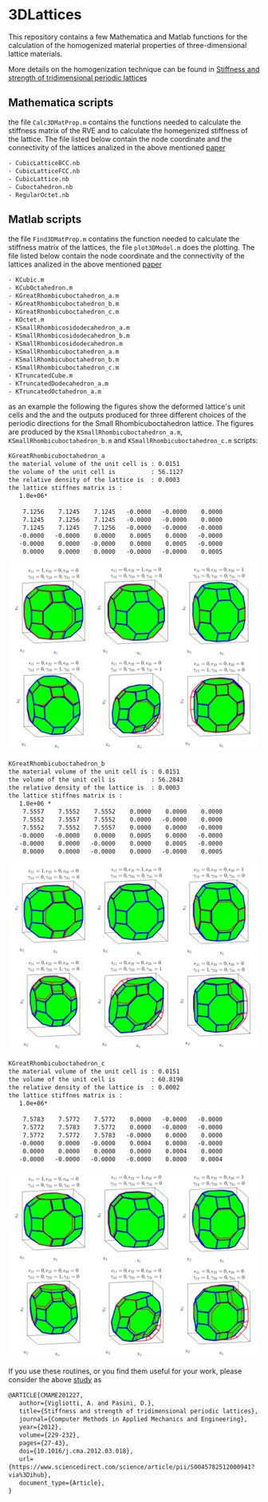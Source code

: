 # 3DLattices

This repository contains a few Mathematica and Matlab functions for the calculation of the homogenized material properties of three-dimensional lattice materials.

More details on the homogenization technique can be found in [Stiffness and strength of tridimensional periodic lattices](https://www.sciencedirect.com/science/article/pii/S0045782512000941)

## Mathematica scripts

the file ```Calc3DMatProp.m``` contains the functions needed to calculate the stiffness matrix of the RVE and to calculate the homegenized stiffness of the lattice. 
The file listed below contain the node coordinate and the connectivity of the lattices analized in the above mentioned  [paper](https://www.sciencedirect.com/science/article/pii/S0045782512000941)
```
- CubicLatticeBCC.nb
- CubicLatticeFCC.nb                                                                             
- CubicLattice.nb                                                                                
- Cuboctahedron.nb                                                                               
- RegularOctet.nb  
```

## Matlab scripts

the file ```Find3DMatProp.m``` contatins the function needed to calculate the stiffness matrix of the lattices, the file ```plot3DModel.m``` does the plotting. 
The file listed below contain the node coordinate and the connectivity of the lattices analized in the above mentioned [paper](https://www.sciencedirect.com/science/article/pii/S0045782512000941)
```
- KCubic.m
- KCubOctahedron.m
- KGreatRhombicuboctahedron_a.m
- KGreatRhombicuboctahedron_b.m
- KGreatRhombicuboctahedron_c.m
- KOctet.m
- KSmallRhombicosidodecahedron_a.m
- KSmallRhombicosidodecahedron_b.m
- KSmallRhombicosidodecahedron.m
- KSmallRhombicuboctahedron_a.m
- KSmallRhombicuboctahedron_b.m
- KSmallRhombicuboctahedron_c.m
- KTruncatedCube.m
- KTruncatedDodecahedron_a.m
- KTruncatedOctahedron_a.m
```

as an example the following the figures show the deformed lattice's unit cells and the and the outputs produced for three different choices of the periodic directions for the Small Rhombicuboctahedron lattice. The figures are produced by the ```KSmallRhombicuboctahedron_a.m```, ```KSmallRhombicuboctahedron_b.m``` and ```KSmallRhombicuboctahedron_c.m``` scripts:

```
KGreatRhombicuboctahedron_a
the material volume of the unit cell is : 0.0151
the volume of the unit cell is          : 56.1127
the relative density of the lattice is  : 0.0003
the lattice stiffnes matrix is : 
   1.0e+06*

    7.1256    7.1245    7.1245   -0.0000   -0.0000    0.0000
    7.1245    7.1256    7.1245   -0.0000   -0.0000    0.0000
    7.1245    7.1245    7.1256   -0.0000   -0.0000   -0.0000
   -0.0000   -0.0000    0.0000    0.0005    0.0000   -0.0000
   -0.0000    0.0000   -0.0000    0.0000    0.0005   -0.0000
    0.0000    0.0000    0.0000   -0.0000   -0.0000    0.0005
```
![KGreatRhombicuboctahedron_a](https://github.com/avigliotti/3DLattices/blob/master/figures/KGreatRhombicuboctahedron_a.png)

```
KGreatRhombicuboctahedron_b
the material volume of the unit cell is : 0.0151
the volume of the unit cell is          : 56.2843
the relative density of the lattice is  : 0.0003
the lattice stiffnes matrix is : 
   1.0e+06 *
    7.5557    7.5552    7.5552    0.0000    0.0000    0.0000
    7.5552    7.5557    7.5552    0.0000   -0.0000    0.0000
    7.5552    7.5552    7.5557    0.0000    0.0000   -0.0000
   -0.0000   -0.0000    0.0000    0.0005    0.0000   -0.0000
   -0.0000    0.0000   -0.0000    0.0000    0.0005   -0.0000
    0.0000    0.0000   -0.0000    0.0000   -0.0000    0.0005
```
![KGreatRhombicuboctahedron_b](https://github.com/avigliotti/3DLattices/blob/master/figures/KGreatRhombicuboctahedron_b.png)

```
KGreatRhombicuboctahedron_c
the material volume of the unit cell is : 0.0151
the volume of the unit cell is          : 60.8198
the relative density of the lattice is  : 0.0002
the lattice stiffnes matrix is : 
   1.0e+06*

    7.5783    7.5772    7.5772    0.0000   -0.0000   -0.0000
    7.5772    7.5783    7.5772    0.0000   -0.0000   -0.0000
    7.5772    7.5772    7.5783   -0.0000    0.0000    0.0000
   -0.0000    0.0000   -0.0000    0.0004    0.0000   -0.0000
    0.0000    0.0000    0.0000    0.0000    0.0004    0.0000
   -0.0000   -0.0000   -0.0000   -0.0000    0.0000    0.0004
```   
![KGreatRhombicuboctahedron_c](https://github.com/avigliotti/3DLattices/blob/master/figures/KGreatRhombicuboctahedron_c.png)


If you use these routines, or you find them useful for your work, please consider the above [study](https://www.sciencedirect.com/science/article/pii/S0045782512000941) as 

```
@ARTICLE{CMAME201227,
   author={Vigliotti, A. and Pasini, D.}, 
   title={Stiffness and strength of tridimensional periodic lattices},
   journal={Computer Methods in Applied Mechanics and Engineering},
   year={2012},
   volume={229-232},
   pages={27-43},
   doi={10.1016/j.cma.2012.03.018},
   url={https://www.sciencedirect.com/science/article/pii/S0045782512000941?via%3Dihub},
   document_type={Article},
}

```
